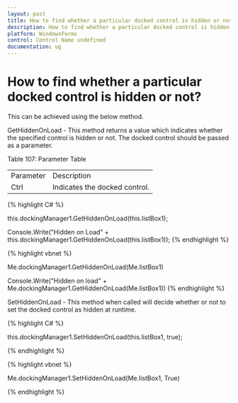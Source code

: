 ```yaml
---
layout: post
title: How to find whether a particular docked control is hidden or not
description: How to find whether a particular docked control is hidden or not
platform: WindowsForms
control: Control Name undefined
documentation: ug
---
```



# How to find whether a particular docked control is hidden or not?

This can be achieved using the below method.

GetHiddenOnLoad - This method returns a value which indicates whether the specified control is hidden or not. The docked control should be passed as a parameter.

Table 107: Parameter Table

<table>
<tr>
<td>
Parameter</td><td>
Description</td></tr>
<tr>
<td>
Ctrl</td><td>
Indicates the docked control.</td></tr>
</table>


{% highlight C# %}




this.dockingManager1.GetHiddenOnLoad(this.listBox1);

Console.Write("Hidden on Load" + this.dockingManager1.GetHiddenOnLoad(this.listBox1));
{% endhighlight %}


{% highlight vbnet %}




Me.dockingManager1.GetHiddenOnLoad(Me.listBox1)

Console.Write("Hidden on load" + Me.dockingManager1.GetHiddenOnLoad(Me.listBox1))
{% endhighlight %}


SetHiddenOnLoad - This method when called will decide whether or not to set the docked control as hidden at runtime.


{% highlight C# %}



this.dockingManager1.SetHiddenOnLoad(this.listBox1, true);

{% endhighlight %}




{% highlight vbnet %}



Me.dockingManager1.SetHiddenOnLoad(Me.listBox1, True)

{% endhighlight %}


